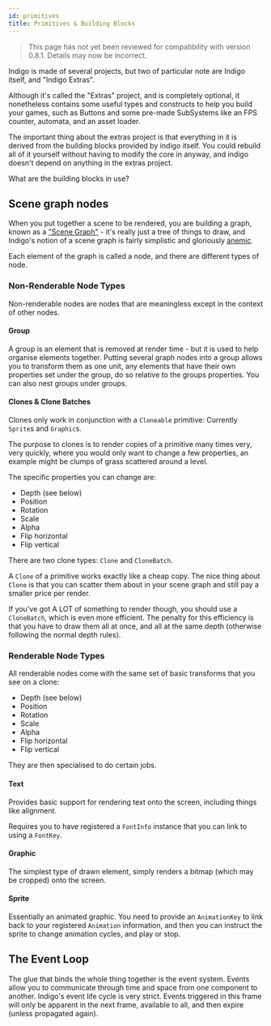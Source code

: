 ```yaml
---
id: primitives
title: Primitives & Building Blocks
---
```


> This page has not yet been reviewed for compatibility with version 0.8.1. Details may now be incorrect.

Indigo is made of several projects, but two of particular note are Indigo itself, and "Indigo Extras".

Although it's called the "Extras" project, and is completely optional, it nonetheless contains some useful types and constructs to help you build your games, such as Buttons and some pre-made SubSystems like an FPS counter, automata, and an asset loader.

The important thing about the extras project is that everything in it is derived from the building blocks provided by indigo itself. You could rebuild all of it yourself without having to modify the core in anyway, and indigo doesn't depend on anything in the extras project.

What are the building blocks in use?

## Scene graph nodes

When you put together a scene to be rendered, you are building a graph, known as a ["Scene Graph"](https://en.wikipedia.org/wiki/Scene_graph) - it's really just a tree of things to draw, and Indigo's notion of a scene graph is fairly simplistic and gloriously [anemic](https://en.wikipedia.org/wiki/Anemic_domain_model).

Each element of the graph is called a node, and there are different types of node.

### Non-Renderable Node Types

Non-renderable nodes are nodes that are meaningless except in the context of other nodes.

#### Group

A group is an element that is removed at render time - but it is used to help organise elements together. Putting several graph nodes into a group allows you to transform them as one unit, any elements that have their own properties set under the group, do so relative to the groups properties. You can also nest groups under groups.

#### Clones & Clone Batches

Clones only work in conjunction with a `Cloneable` primitive: Currently `Sprite`s and `Graphic`s.

The purpose to clones is to render copies of a primitive many times very, very quickly, where you would only want to change a few properties, an example might be clumps of grass scattered around a level.

The specific properties you can change are:

- Depth (see below)
- Position
- Rotation
- Scale
- Alpha
- Flip horizontal
- Flip vertical

There are two clone types: `Clone` and `CloneBatch`.

A `Clone` of a primitive works exactly like a cheap copy. The nice thing about `Clone` is that you can scatter them about in your scene graph and still pay a smaller price per render.

If you've got A LOT of something to render though, you should use a `CloneBatch`, which is even more efficient. The penalty for this efficiency is that you have to draw them all at once, and all at the same depth (otherwise following the normal depth rules).

### Renderable Node Types

All renderable nodes come with the same set of basic transforms that you see on a clone:

- Depth (see below)
- Position
- Rotation
- Scale
- Alpha
- Flip horizontal
- Flip vertical

They are then specialised to do certain jobs.

#### Text

Provides basic support for rendering text onto the screen, including things like alignment.

Requires you to have registered a `FontInfo` instance that you can link to using a `FontKey`.

#### Graphic

The simplest type of drawn element, simply renders a bitmap (which may be cropped) onto the screen.

#### Sprite

Essentially an animated graphic. You need to provide an `AnimationKey` to link back to your registered `Animation` information, and then you can instruct the sprite to change animation cycles, and play or stop.

## The Event Loop

The glue that binds the whole thing together is the event system. Events allow you to communicate through time and space from one component to another. Indigo's event life cycle is very strict. Events triggered in this frame will only be apparent in the next frame, available to all, and then expire (unless propagated again).
